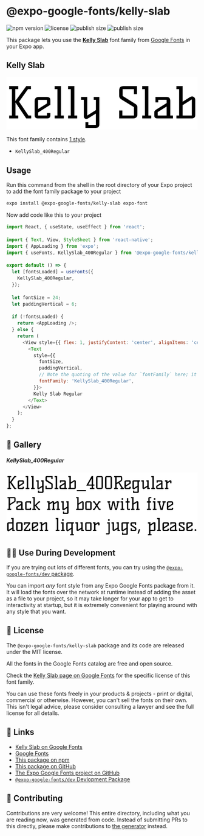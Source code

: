 # @expo-google-fonts/kelly-slab

![npm version](https://flat.badgen.net/npm/v/@expo-google-fonts/kelly-slab)
![license](https://flat.badgen.net/github/license/expo/google-fonts)
![publish size](https://flat.badgen.net/packagephobia/install/@expo-google-fonts/kelly-slab)
![publish size](https://flat.badgen.net/packagephobia/publish/@expo-google-fonts/kelly-slab)

This package lets you use the [**Kelly Slab**](https://fonts.google.com/specimen/Kelly+Slab) font family from [Google Fonts](https://fonts.google.com/) in your Expo app.

## Kelly Slab

![Kelly Slab](./font-family.png)

This font family contains [1 style](#-gallery).

- `KellySlab_400Regular`

## Usage

Run this command from the shell in the root directory of your Expo project to add the font family package to your project
```sh
expo install @expo-google-fonts/kelly-slab expo-font
```

Now add code like this to your project
```js
import React, { useState, useEffect } from 'react';

import { Text, View, StyleSheet } from 'react-native';
import { AppLoading } from 'expo';
import { useFonts, KellySlab_400Regular } from '@expo-google-fonts/kelly-slab';

export default () => {
  let [fontsLoaded] = useFonts({
    KellySlab_400Regular,
  });

  let fontSize = 24;
  let paddingVertical = 6;

  if (!fontsLoaded) {
    return <AppLoading />;
  } else {
    return (
      <View style={{ flex: 1, justifyContent: 'center', alignItems: 'center' }}>
        <Text
          style={{
            fontSize,
            paddingVertical,
            // Note the quoting of the value for `fontFamily` here; it expects a string!
            fontFamily: 'KellySlab_400Regular',
          }}>
          Kelly Slab Regular
        </Text>
      </View>
    );
  }
};

```

## 🔡 Gallery

##### KellySlab_400Regular
![KellySlab_400Regular](./KellySlab_400Regular.ttf.png)


## 👩‍💻 Use During Development

If you are trying out lots of different fonts, you can try using the [`@expo-google-fonts/dev` package](https://github.com/expo/google-fonts/tree/master/font-packages/dev#readme).

You can import *any* font style from any Expo Google Fonts package from it. It will load the fonts
over the network at runtime instead of adding the asset as a file to your project, so it may take longer
for your app to get to interactivity at startup, but it is extremely convenient
for playing around with any style that you want.

## 📖 License

The `@expo-google-fonts/kelly-slab` package and its code are released under the MIT license.

All the fonts in the Google Fonts catalog are free and open source.

Check the [Kelly Slab page on Google Fonts](https://fonts.google.com/specimen/Kelly+Slab) for the specific license of this font family.

You can use these fonts freely in your products & projects - print or digital, commercial or otherwise. However, you can't sell the fonts on their own. This isn't legal advice, please consider consulting a lawyer and see the full license for all details.

## 🔗 Links

- [Kelly Slab on Google Fonts](https://fonts.google.com/specimen/Kelly+Slab)
- [Google Fonts](https://fonts.google.com/)
- [This package on npm](https://www.npmjs.com/package/@expo-google-fonts/kelly-slab)
- [This package on GitHub](https://github.com/expo/google-fonts/tree/master/font-packages/kelly-slab)
- [The Expo Google Fonts project on GitHub](https://github.com/expo/google-fonts)
- [`@expo-google-fonts/dev` Devlopment Package](https://github.com/expo/google-fonts/tree/master/font-packages/dev)

## 🤝 Contributing

Contributions are very welcome! This entire directory, including what you are reading now, was generated from code. Instead of submitting PRs to this directly, please make contributions to [the generator](https://github.com/expo/google-fonts/tree/master/packages/generator) instead.

